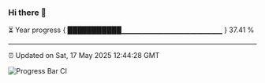 ### Hi there 👋

⏳ Year progress { ███████████▁▁▁▁▁▁▁▁▁▁▁▁▁▁▁▁▁▁▁ } 37.41 %

---

⏰ Updated on Sat, 17 May 2025 12:44:28 GMT

![Progress Bar CI](https://github.com/ZhaoGui/ZhaoGui/workflows/Progress%20Bar%20CI/badge.svg)
